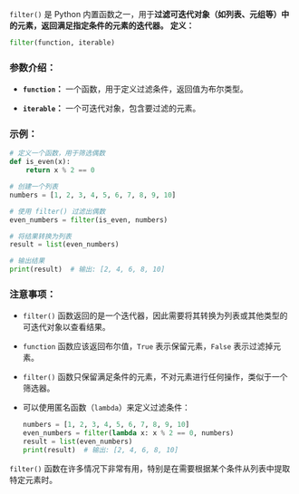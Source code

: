 `filter()` 是 Python 内置函数之一，用于**过滤可迭代对象（如列表、元组等）中的元素，返回满足指定条件的元素的迭代器。**
**定义：**
```python
filter(function, iterable)
```

### 参数介绍：

- **`function`：** 一个函数，用于定义过滤条件，返回值为布尔类型。

- **`iterable`：** 一个可迭代对象，包含要过滤的元素。

### 示例：

```python
# 定义一个函数，用于筛选偶数
def is_even(x):
    return x % 2 == 0

# 创建一个列表
numbers = [1, 2, 3, 4, 5, 6, 7, 8, 9, 10]

# 使用 filter() 过滤出偶数
even_numbers = filter(is_even, numbers)

# 将结果转换为列表
result = list(even_numbers)

# 输出结果
print(result)  # 输出: [2, 4, 6, 8, 10]
```

### 注意事项：

- `filter()` 函数返回的是一个迭代器，因此需要将其转换为列表或其他类型的可迭代对象以查看结果。

- `function` 函数应该返回布尔值，`True` 表示保留元素，`False` 表示过滤掉元素。

- `filter()` 函数只保留满足条件的元素，不对元素进行任何操作，类似于一个筛选器。

- 可以使用匿名函数（`lambda`）来定义过滤条件：

  ```python
  numbers = [1, 2, 3, 4, 5, 6, 7, 8, 9, 10]
  even_numbers = filter(lambda x: x % 2 == 0, numbers)
  result = list(even_numbers)
  print(result)  # 输出: [2, 4, 6, 8, 10]
  ```

`filter()` 函数在许多情况下非常有用，特别是在需要根据某个条件从列表中提取特定元素时。


